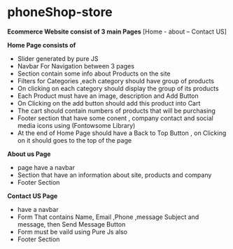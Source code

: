 # phoneShop-store

**Ecommerce Website consist of 3 main Pages**
		[Home - about – Contact US]

**Home Page consists of** 
  - Slider generated by pure JS
  - Navbar For Navigation between 3 pages
  - Section contain some info about Products on the site
  - Filters for Categories ,each category should have group of products
  - On clicking on each category should display the group of its products
  - Each Product must have an image, description and Add Button
  - On Clicking on the add button should add this product into Cart
  - The cart should contain numbers of products that will be purchasing
  - Footer section that have some conent , company contact and social media icons using (Fontowsome Library)
  - At the end of Home Page should have a Back to Top Button , on Clicking on it should goes to the top of the page

**About us Page**
- page have a navbar
- Section that have an information about site, products and company
- Footer Section

**Contact US Page**
-  have a navbar
- Form That contains  Name, Email ,Phone ,message Subject and message, then Send Message Button
- Form must be vaild using Pure Js also
- Footer Section
